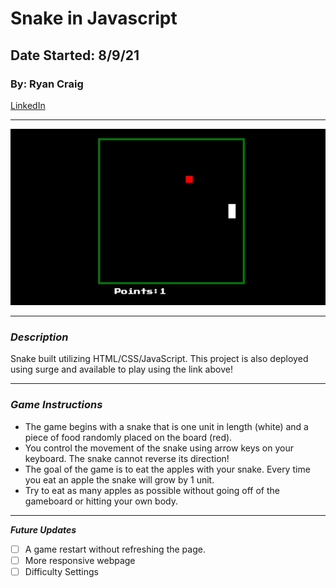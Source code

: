 # Snake in Javascript
## Date Started: 8/9/21
### By: Ryan Craig

[LinkedIn](https://www.linkedin.com/in/ryancraigeit/)

***
![game](SnakeGame.gif)
***

### *Description*

Snake built utilizing HTML/CSS/JavaScript. This project is also deployed using surge and available to play using the link above!

***

### *Game Instructions*

* The game begins with a snake that is one unit in length (white) and a piece of food randomly placed on the board (red).
* You control the movement of the snake using arrow keys on your keyboard. The snake cannot reverse its direction!
* The goal of the game is to eat the apples with your snake. Every time you eat an apple the snake will grow by 1 unit.
* Try to eat as many apples as possible without going off of the gameboard or hitting your own body.

***

***Future Updates***

- [ ] A game restart without refreshing the page.
- [ ] More responsive webpage
- [ ] Difficulty Settings
